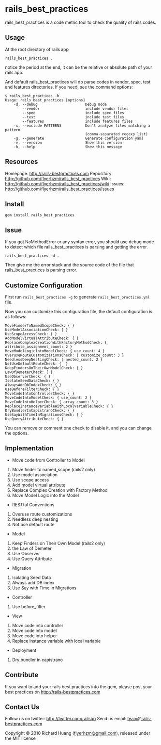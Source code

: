 rails_best_practices
====================

rails_best_practices is a code metric tool to check the quality of rails codes.

Usage
-----

At the root directory of rails app

    rails_best_practices .

notice the period at the end, it can be the relative or absolute path of your rails app.

And default rails_best_practices will do parse codes in vendor, spec, test and features directories. If you need, see the command options:

    $ rails_best_practices -h
    Usage: rails_best_practices [options]
        -d, --debug                      Debug mode
            --vendor                     include vendor files
            --spec                       include spec files
            --test                       include test files
            --features                   include features files
        -x, --exclude PATTERNS           Don't analyze files matching a pattern
                                         (comma-separated regexp list)
        -g, --generate                   Generate configuration yaml
        -v, --version                    Show this version
        -h, --help                       Show this message

Resources
---------

Homepage: <http://rails-bestpractices.com>
Repository: <http://github.com/flyerhzm/rails_best_practices>
Wiki: <http://github.com/flyerhzm/rails_best_practices/wiki>
Issues: <http://github.com/flyerhzm/rails_best_practices/issues>

Install
-------

    gem install rails_best_practices

Issue
-----

If you got NoMethodError or any syntax error, you should use debug mode to detect which file rails_best_practices is parsing and getting the error.

    rails_best_practices -d .

Then give me the error stack and the source code of the file that rails_best_practices is parsing error.

Customize Configuration
-----------------------

First run <code>rails_best_practices -g</code> to generate <code>rails_best_practices.yml</code> file.

Now you can customize this configuration file, the default configuration is as follows:

    MoveFinderToNamedScopeCheck: { }
    UseModelAssociationCheck: { }
    UseScopeAccessCheck: { }
    AddModelVirtualAttributeCheck: { }
    ReplaceComplexCreationWithFactoryMethodCheck: { attribute_assignment_count: 2 }
    MoveModelLogicIntoModelCheck: { use_count: 4 }
    OveruseRouteCustomizationsCheck: { customize_count: 3 }
    NeedlessDeepNestingCheck: { nested_count: 2 }
    NotUseDefaultRouteCheck: {  }
    KeepFindersOnTheirOwnModelCheck: { }
    LawOfDemeterCheck: { }
    UseObserverCheck: { }
    IsolateSeedDataCheck: { }
    AlwaysAddDbIndexCheck: { }
    UseBeforeFilterCheck: { }
    MoveCodeIntoControllerCheck: { }
    MoveCodeIntoModelCheck: { use_count: 2 }
    MoveCodeIntoHelperCheck: { array_count: 3 }
    ReplaceInstanceVariableWithLocalVariableCheck: { }
    DryBundlerInCapistranoCheck: { }
    UseSayWithTimeInMigrationsCheck: { }
    UseQueryAttributeCheck: { }

You can remove or comment one check to disable it, and you can change the options.

Implementation
--------------

* Move code from Controller to Model
1. Move finder to named_scope (rails2 only)
2. Use model association
3. Use scope access
4. Add model virtual attribute
5. Replace Complex Creation with Factory Method
6. Move Model Logic into the Model

* RESTful Conventions
1. Overuse route customizations
2. Needless deep nesting
3. Not use default route

* Model
1. Keep Finders on Their Own Model (rails2 only)
2. the Law of Demeter
3. Use Observer
4. Use Query Attribute

* Migration
1. Isolating Seed Data
2. Always add DB index
3. Use Say with Time in Migrations

* Controller
1. Use before_filter

* View
1. Move code into controller
2. Move code into model
3. Move code into helper
4. Replace instance variable with local variable

* Deployment
1. Dry bundler in capistrano

Contribute
----------

If you want to add your rails best practices into the gem, please post your best practices on <http://rails-bestpractices.com>

Contact Us
----------

Follow us on twitter: <http://twitter.com/railsbp>
Send us email: <team@rails-bestpractices.com>


Copyright © 2010 Richard Huang (flyerhzm@gmail.com), released under the MIT license

